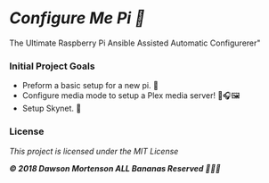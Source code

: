 # _Configure Me Pi 🥧_
The Ultimate Raspberry Pi Ansible Assisted Automatic Configurerer"

### Initial Project Goals
- Preform a basic setup for a new pi. 🥧
- Configure media mode to setup a Plex media server! 🎥🎧🖼️
- Setup Skynet. 🤖

### License

*This project is licensed under the MIT License*

**_© 2018 Dawson Mortenson ALL Bananas Reserved 🍌🍌🍌_**
